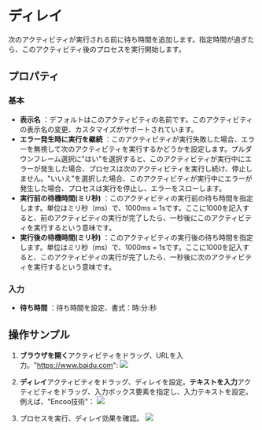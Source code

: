 # ディレイ

次のアクティビティが実行される前に待ち時間を追加します。指定時間が過ぎたら、このアクティビティ後のプロセスを実行開始します。

## プロパティ
### 基本
- **表示名** ：デフォルトはこのアクティビティの名前です。このアクティビティの表示名の変更、カスタマイズがサポートされています。
- **エラー発生時に実行を継続** ：このアクティビティが実行失敗した場合、エラーを無視して次のアクティビティを実行するかどうかを設定します。プルダウンフレーム選択に"はい"を選択すると、このアクティビティが実行中にエラーが発生した場合、プロセスは次のアクティビティを実行し続け、停止しません。"いいえ"を選択した場合、このアクティビティが実行中にエラーが発生した場合、プロセスは実行を停止し、エラーをスローします。
- **実行前の待機時間(ミリ秒)** ：このアクティビティの実行前の待ち時間を指定します。単位はミリ秒（ms）で、1000ms = 1sです。ここに1000を記入すると、前のアクティビティの実行が完了したら、一秒後にこのアクティビティを実行するという意味です。
- **実行後の待機時間(ミリ秒)** ：このアクティビティの実行後の待ち時間を指定します。単位はミリ秒（ms）で、1000ms = 1sです。ここに1000を記入すると、このアクティビティの実行が完了したら、一秒後に次のアクティビティを実行するという意味です。

### 入力
- **待ち時間** ：待ち時間を設定、書式：時:分:秒

## 操作サンプル
1. **ブラウザを開く**アクティビティをドラッグ、URLを入力。"https://www.baidu.com":
![](https://docimages.blob.core.chinacloudapi.cn/images/Activities/delay-1.png)

2. **ディレイ**アクティビティをドラッグ、ディレイを設定。**テキストを入力**アクティビティをドラッグ、入力ボックス要素を指定し、入力テキストを設定。例えば、"Encoo技術"：
![](https://docimages.blob.core.chinacloudapi.cn/images/Activities/delay-2.png)

3. プロセスを実行、ディレイ効果を確認。
![](https://docimages.blob.core.chinacloudapi.cn/images/Activities/delay-3.png)